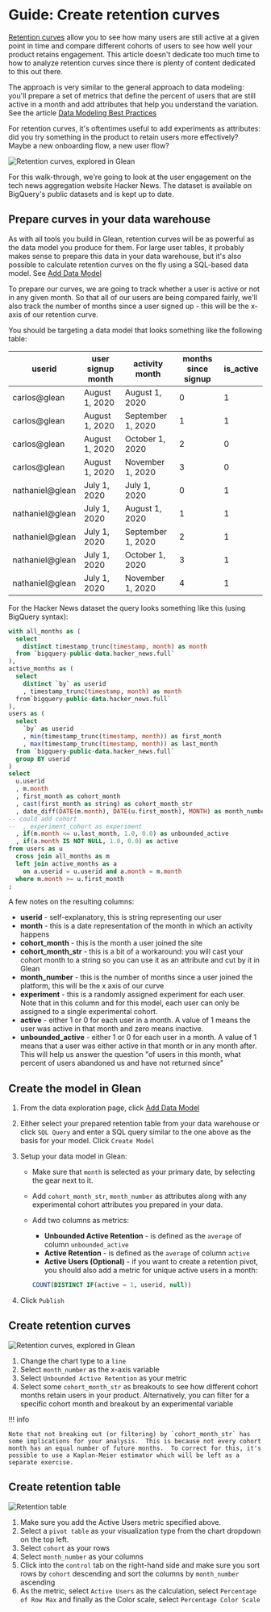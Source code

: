 # Guide: Create retention curves

[Retention curves](https://www.sequoiacap.com/article/retention) allow you to see how many users are still active at a given point in time and compare different cohorts of users to see how well your product retains engagement.  This article doesn't dedicate too much time to how to analyze retention curves since there is plenty of content dedicated to this out there.

The approach is very similar to the general approach to data modeling: you'll prepare a set of metrics that define the percent of users that are still active in a month and add attributes that help you understand the variation.  See the article [Data Modeling Best Practices](/Docs/data-modeling/Data-Modeling-Best-Practices/)

For retention curves, it's oftentimes useful to add experiments as attributes: did you try something in the product to retain users more effectively?  Maybe a new onboarding flow, a new user flow?

![Retention curves, explored in Glean](retention-curve-lines.png)

For this walk-through, we're going to look at the user engagement on the tech news aggregation website Hacker News.  The dataset is available on BigQuery's public datasets and is kept up to date.

## Prepare curves in your data warehouse

As with all tools you build in Glean, retention curves will be as powerful as the data model you produce for them.  For large user tables, it probably makes sense to prepare this data in your data warehouse, but it's also possible to calculate retention curves on the fly using a SQL-based data model.  See [Add Data Model](/Docs/getting-started/Add-Data-Model)

To prepare our curves, we are going to track whether a user is active or not in any given month.  So that all of our users are being compared fairly, we'll also track the number of months since a user signed up - this will be the x-axis of our retention curve.

You should be targeting a data model that looks something like the following table:

|userid        |user signup month       |activity month   |months since signup|is_active|
|--------------|------------------------|-----------------|-------------------|---------|
|carlos@glean  |August 1, 2020          |August 1, 2020   |0                  |1        |
|carlos@glean  |August 1, 2020          |September 1, 2020|1                  |1        |
|carlos@glean  |August 1, 2020          |October 1, 2020  |2                  |0        |
|carlos@glean  |August 1, 2020          |November 1, 2020 |3                  |0        |
|nathaniel@glean|July 1, 2020            |July 1, 2020     |0                  |1        |
|nathaniel@glean|July 1, 2020            |August 1, 2020   |1                  |1        |
|nathaniel@glean|July 1, 2020            |September 1, 2020|2                  |1        |
|nathaniel@glean|July 1, 2020            |October 1, 2020  |3                  |1        |
|nathaniel@glean|July 1, 2020            |November 1, 2020 |4                  |1        |


For the Hacker News dataset the query looks something like this (using BigQuery syntax):

```sql
with all_months as (
  select
    distinct timestamp_trunc(timestamp, month) as month
  from `bigquery-public-data.hacker_news.full`
),
active_months as (
  select
    distinct `by` as userid
    , timestamp_trunc(timestamp, month) as month
  from`bigquery-public-data.hacker_news.full`
),
users as (
  select
    `by` as userid
    , min(timestamp_trunc(timestamp, month)) as first_month
    , max(timestamp_trunc(timestamp, month)) as last_month
  from `bigquery-public-data.hacker_news.full`
  group BY userid
)
select
  u.userid
  , m.month
  , first_month as cohort_month
  , cast(first_month as string) as cohort_month_str
  , date_diff(DATE(m.month), DATE(u.first_month), MONTH) as month_number
-- could add cohort
--  , experiment_cohort as experiment
  , if(m.month <= u.last_month, 1.0, 0.0) as unbounded_active
  , if(a.month IS NOT NULL, 1.0, 0.0) as active
from users as u
  cross join all_months as m
  left join active_months as a
    on a.userid = u.userid and a.month = m.month
  where m.month >= u.first_month
;
```

A few notes on the resulting columns:

- **userid** - self-explanatory, this is string representing our user
- **month** - this is a date representation of the month in which an activity happens
- **cohort_month** - this is the month a user joined the site
- **cohort_month_str** - this is a bit of a workaround: you will cast your cohort month to a string so you can use it as an attribute and cut by it in Glean
- **month_number** - this is the number of months since a user joined the platform, this will be the x axis of our curve
- **experiment** - this is a randomly assigned experiment for each user.  Note that in this column and for this model, each user can only be assigned to a single experimental cohort.
- **active** - either 1 or 0 for each user in a month.  A value of 1 means the user was active in that month and zero means inactive.
- **unbounded_active** - either 1 or 0 for each user in a month.  A value of 1 means that a user was either active in that month or in any month after.  This will help us answer the question "of users in this month, what percent of users abandoned us and have not returned since"

## Create the model in Glean

1. From the data exploration page, click [Add Data Model](Add-Data-Model)
2. Either select your prepared retention table from your data warehouse or click `SQL Query` and enter a SQL query similar to the one above as the basis for your model.  Click `Create Model`
3. Setup your data model in Glean:
    - Make sure that `month` is selected as your primary date, by selecting the gear next to it.
    - Add `cohort_month_str`, `month_number` as attributes along with any experimental cohort attributes you prepared in your data.
    - Add two columns as metrics:
        - **Unbounded Active Retention** - is defined as the `average` of column `unbounded_active`
        - **Active Retention** - is defined as the `average` of column `active`
        - **Active Users (Optional)** - if you want to create a retention pivot, you should also add a metric for unique active users in a month:

        ```sql
        COUNT(DISTINCT IF(active = 1, userid, null))
        ```

4. Click `Publish`

## Create retention curves

![Retention curves, explored in Glean](retention-curve-lines.png)

1. Change the chart type to a `line`
2. Select `month_number` as the x-axis variable
3. Select `Unbounded Active Retention` as your metric
4. Select some `cohort_month_str` as breakouts to see how different cohort months retain users in your product.  Alternatively, you can filter for a specific cohort month and breakout by an experimental variable

!!! info

    Note that not breaking out (or filtering) by `cohort_month_str` has some implications for your analysis.  This is because not every cohort month has an equal number of future months.  To correct for this, it's possible to use a Kaplan-Meier estimator which will be left as a separate exercise.

## Create retention table

![Retention table](retention-curve-pivot.png)

1. Make sure you add the Active Users metric specified above.
2. Select a `pivot table` as your visualization type from the chart dropdown on the top left.
3. Select `cohort` as your rows
4. Select `month_number` as your columns
5. Click into the `control` tab on the right-hand side and make sure you sort rows by `cohort` descending and sort the columns by `month_number` ascending
6. As the metric, select `Active Users` as the calculation, select `Percentage of Row Max` and finally as the Color scale, select `Percentage Color Scale`
